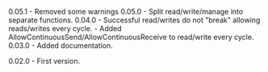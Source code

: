 0.05.1  - Removed some warnings
0.05.0  - Split read/write/manage into separate functions.
0.04.0	- Successful read/writes do not "break" allowing reads/writes every cycle.
	   	- Added AllowContinuousSend/AllowContinuousReceive to read/write every cycle.	
0.03.0 	- Added documentation.

0.02.0 	- First version.
